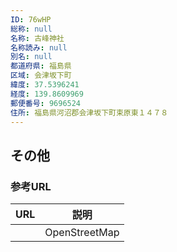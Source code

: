 ```yaml
---
ID: 76wHP
総称: null
名称: 古峰神社
名称読み: null
別名: null
都道府県: 福島県
区域: 会津坂下町
緯度: 37.5396241
経度: 139.8609969
郵便番号: 9696524
住所: 福島県河沼郡会津坂下町束原東１４７８
---
```


## その他

### 参考URL

| URL | 説明          |
| --- | ------------- |
|     | OpenStreetMap |
